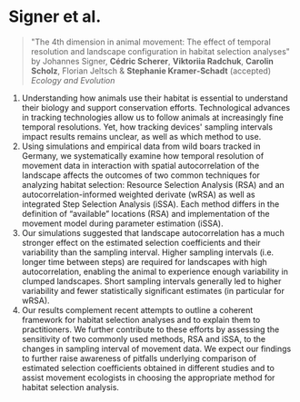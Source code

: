 # Signer et al. 

> "The 4th dimension in animal movement: The effect of temporal resolution and landscape configuration in habitat selection analyses" by Johannes Signer, **Cédric Scherer**, **Viktoriia Radchuk**, **Carolin Scholz**, Florian Jeltsch & **Stephanie Kramer‐Schadt** (accepted) *Ecology and Evolution*

1. Understanding how animals use their habitat is essential to understand their biology and support conservation efforts. Technological advances in tracking technologies allow us to follow animals at increasingly fine temporal resolutions. Yet, how tracking devices' sampling intervals impact results remains unclear, as well as which method to use.  
2. Using simulations and empirical data from wild boars tracked in Germany, we systematically examine how temporal resolution of movement data in interaction with spatial autocorrelation of the landscape affects the outcomes of two common techniques for analyzing habitat selection: Resource Selection Analysis (RSA) and an autocorrelation-informed weighted derivate (wRSA) as well as integrated Step Selection Analysis (iSSA). Each method differs in the definition of “available” locations (RSA) and implementation of the movement model during parameter estimation (iSSA). 
3. Our simulations suggested that landscape autocorrelation has a much stronger effect on the estimated selection coefficients and their variability than the sampling interval. Higher sampling intervals (i.e. longer time between steps) are required for landscapes with high autocorrelation, enabling the animal to experience enough variability in clumped landscapes. Short sampling intervals generally led to higher variability and fewer statistically significant estimates (in particular for wRSA).  
4. Our results complement recent attempts to outline a coherent framework for habitat selection analyses and to explain them to practitioners. We further contribute to these efforts by assessing the sensitivity of two commonly used methods, RSA and iSSA, to the changes in sampling interval of movement data. We expect our findings to further raise awareness of pitfalls underlying comparison of estimated selection coefficients obtained in different studies and to assist movement ecologists in choosing the appropriate method for habitat selection analysis. 
